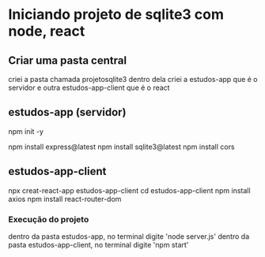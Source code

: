 # Iniciando projeto de sqlite3 com node, react


## Criar uma pasta central
criei a pasta chamada projetosqlite3
dentro dela criei a estudos-app que é o servidor
e outra estudos-app-client que é o react

## estudos-app (servidor)
npm init -y
<!-- npm install sqlite3 express -y  forma invalida -->
npm install express@latest
npm install sqlite3@latest
npm install cors

## estudos-app-client
npx creat-react-app estudos-app-client
cd estudos-app-client
npm install axios
npm install react-router-dom

### Execução do projeto
dentro da pasta estudos-app, no terminal digite 'node server.js'
dentro da pasta estudos-app-client, no terminal digite 'npm start'